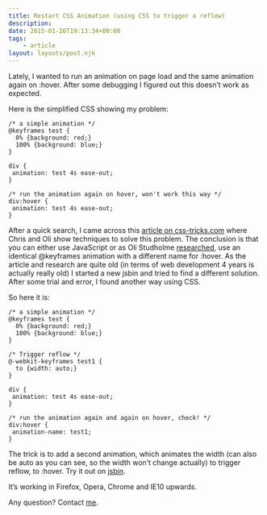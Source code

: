 ```yaml
---
title: Restart CSS Animation (using CSS to trigger a reflow)
description: 
date: 2015-01-26T19:13:34+00:00
tags:
    - article
layout: layouts/post.njk
---
```


Lately, I wanted to run an animation on page load and the same animation again on :hover. After some debugging I figured out this doesn’t work as expected.

Here is the simplified CSS showing my problem:

    /* a simple animation */
    @keyframes test {
      0% {background: red;}
      100% {background: blue;}
    }
    
    div {
     animation: test 4s ease-out;
    }
    
    /* run the animation again on hover, won't work this way */
    div:hover {
     animation: test 4s ease-out;
    }
    

After a quick search, I came across this [article on css-tricks.com](http://css-tricks.com/restart-css-animation/) where Chris and Oli show techniques to solve this problem. The conclusion is that you can either use JavaScript or as Oli Studholme [researched](http://dabblet.com/gist/1656494), use an identical @keyframes animation with a different name for :hover. As the article and research are quite old (in terms of web development 4 years is actually really old) I started a new jsbin and tried to find a different solution. After some trial and error, I found another way using CSS.

So here it is:

    /* a simple animation */
    @keyframes test {
      0% {background: red;}
      100% {background: blue;}
    }
    
    /* Trigger reflow */
    @-webkit-keyframes test1 {
      to {width: auto;}
    }
    
    div {
     animation: test 4s ease-out;
    }
    
    /* run the animation again and again on hover, check! */
    div:hover {
     animation-name: test1;
    }
    

The trick is to add a second animation, which animates the width (can also be auto as you can see, so the width won’t change actually) to trigger reflow, to :hover. Try it out on [jsbin](http://jsbin.com/fafedu/1/edit?html,css,output).

It’s working in Firefox, Opera, Chrome and IE10 upwards.

Any question? Contact [me](https://twitter.com/justmarkup).